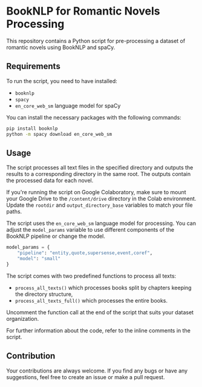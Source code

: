 # BookNLP for Romantic Novels Processing

This repository contains a Python script for pre-processing a dataset of romantic novels using BookNLP and spaCy.

## Requirements

To run the script, you need to have installed:

- `booknlp`
- `spacy`
- `en_core_web_sm` language model for spaCy

You can install the necessary packages with the following commands:

```bash
pip install booknlp
python -m spacy download en_core_web_sm
```

## Usage

The script processes all text files in the specified directory and outputs the results to a corresponding directory in the same root. The outputs contain the processed data for each novel.

If you're running the script on Google Colaboratory, make sure to mount your Google Drive to the `/content/drive` directory in the Colab environment. Update the `rootdir` and `output_directory_base` variables to match your file paths.

The script uses the `en_core_web_sm` language model for processing. You can adjust the `model_params` variable to use different components of the BookNLP pipeline or change the model.

```python
model_params = {
    "pipeline": "entity,quote,supersense,event,coref",
    "model": "small"
}
```

The script comes with two predefined functions to process all texts:
- `process_all_texts()` which processes books split by chapters keeping the directory structure,
- `process_all_texts_full()` which processes the entire books.

Uncomment the function call at the end of the script that suits your dataset organization.

For further information about the code, refer to the inline comments in the script.

## Contribution

Your contributions are always welcome. If you find any bugs or have any suggestions, feel free to create an issue or make a pull request.

